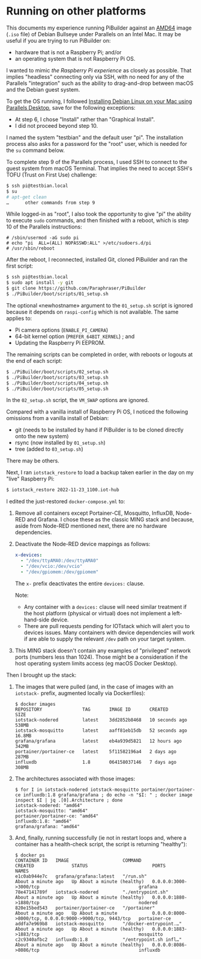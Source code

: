 # Running on other platforms

This documents my experience running PiBuilder against an [AMD64](https://www.debian.org/distrib/netinst) image (`.iso` file) of Debian Bullseye under Parallels on an Intel Mac. It may be useful if you are trying to run PiBuilder on:

* hardware that is not a Raspberry Pi; and/or
* an operating system that is not Raspberry Pi OS.

I wanted to mimic *the Raspberry Pi experience* as closely as possible. That implies "headless" connecting only via SSH, with no need for any of the Parallels "integration" such as the ability to drag-and-drop between macOS and the Debian guest system.

To get the OS running, I followed [Installing Debian Linux on your Mac using Parallels Desktop](https://kb.parallels.com/124110), save for the following exceptions:

* At step 6, I chose "Install" rather than "Graphical Install".
* I did not proceed beyond step 10.

I named the system "testbian" and the default user "pi". The installation process also asks for a password for the "root" user, which is needed for the `su` command below.

To complete step 9 of the Parallels process, I used SSH to connect to the guest system from macOS Terminal. That implies the need to accept SSH's TOFU (Trust on First Use) challenge:

``` bash
$ ssh pi@testbian.local
$ su
# apt-get clean
…      other commands from step 9
```

While logged-in as "root", I also took the opportunity to give "pi" the ability to execute `sudo` commands, and then finished with a reboot, which is step 10 of the Parallels instructions:

```
# /sbin/usermod -aG sudo pi
# echo "pi  ALL=(ALL) NOPASSWD:ALL" >/etc/sudoers.d/pi
# /usr/sbin/reboot
```

After the reboot, I reconnected, installed Git, cloned PiBuilder and ran the first script:

``` bash
$ ssh pi@testbian.local
$ sudo apt install -y git
$ git clone https://github.com/Paraphraser/PiBuilder
$ ./PiBuilder/boot/scripts/01_setup.sh 
```

The optional «newhostname» argument to the `01_setup.sh` script is ignored because it depends on `raspi-config` which is not available. The same applies to:

* Pi camera options (`ENABLE_PI_CAMERA`)
* 64-bit kernel option (`PREFER_64BIT_KERNEL`) ; and
* Updating the Raspberry Pi EEPROM.

The remaining scripts can be completed in order, with reboots or logouts at the end of each script:

``` bash
$ ./PiBuilder/boot/scripts/02_setup.sh 
$ ./PiBuilder/boot/scripts/03_setup.sh 
$ ./PiBuilder/boot/scripts/04_setup.sh 
$ ./PiBuilder/boot/scripts/05_setup.sh 
```
 
In the `02_setup.sh` script, the `VM_SWAP` options are ignored.

Compared with a vanilla install of Raspberry Pi OS, I noticed the following omissions from a vanilla install of Debian:

* git (needs to be installed by hand if PiBuilder is to be cloned directly onto the new system)
* rsync (now installed by `01_setup.sh`)
* tree (added to `03_setup.sh`)

There may be others.

Next, I ran `iotstack_restore` to load a backup taken earlier in the day on my "live" Raspberry Pi:

``` bash
$ iotstack_restore 2022-11-23_1100.iot-hub
```

I edited the just-restored `docker-compose.yml` to:

1. Remove all containers except Portainer-CE, Mosquitto, InfluxDB, Node-RED and Grafana. I chose these as the classic MING stack and because, aside from Node-RED mentioned next, there are no hardware dependencies.
2. Deactivate the Node-RED device mappings as follows:

	``` yaml
	x-devices:
	  - "/dev/ttyAMA0:/dev/ttyAMA0"
	  - "/dev/vcio:/dev/vcio"
	  - "/dev/gpiomem:/dev/gpiomem"
	```

	The `x-` prefix deactivates the entire `devices:` clause.

	Note:
	
	* Any container with a `devices:` clause will need similar treatment if the host platform (physical or virtual) does not implement a left-hand-side device.
	* There are pull requests pending for IOTstack which will alert you to devices issues. Many containers with device dependencies will work if are able to supply the relevant `/dev` path on your target system.

3. This MING stack doesn't contain any examples of "privileged" network ports (numbers less than 1024). Those might be a consideration if the host operating system limits access (eg macOS Docker Desktop). 
	
Then I brought up the stack:

1. The images that were pulled (and, in the case of images with an `iotstack-` prefix, augmented locally via Dockerfiles):

	```
	$ docker images
	REPOSITORY               TAG       IMAGE ID       CREATED          SIZE
	iotstack-nodered         latest    3dd2852b8468   10 seconds ago   538MB
	iotstack-mosquitto       latest    aaff81eb15db   52 seconds ago   16.8MB
	grafana/grafana          latest    eb4a939d5821   12 hours ago     342MB
	portainer/portainer-ce   latest    5f11582196a4   2 days ago       287MB
	influxdb                 1.8       064158037146   7 days ago       308MB
	```

2. The architectures associated with those images:

	```
	$ for I in iotstack-nodered iotstack-mosquitto portainer/portainer-ce influxdb:1.8 grafana/grafana ; do echo -n "$I: " ; docker image inspect $I | jq .[0].Architecture ; done
	iotstack-nodered: "amd64"
	iotstack-mosquitto: "amd64"
	portainer/portainer-ce: "amd64"
	influxdb:1.8: "amd64"
	grafana/grafana: "amd64"
	```

3. And, finally, running successfully (ie not in restart loops and, where a container has a health-check script, the script is returning "healthy"):

	```
	$ docker ps
	CONTAINER ID   IMAGE                    COMMAND                  CREATED              STATUS                        PORTS                                                      NAMES
	e1c0ab944e7c   grafana/grafana:latest   "/run.sh"                About a minute ago   Up About a minute (healthy)   0.0.0.0:3000->3000/tcp                                     grafana
	78e47141789f   iotstack-nodered         "./entrypoint.sh"        About a minute ago   Up About a minute (healthy)   0.0.0.0:1880->1880/tcp                                     nodered
	820e15bed543   portainer/portainer-ce   "/portainer"             About a minute ago   Up About a minute             0.0.0.0:8000->8000/tcp, 0.0.0.0:9000->9000/tcp, 9443/tcp   portainer-ce
	addfa7e969b8   iotstack-mosquitto       "/docker-entrypoint.…"   About a minute ago   Up About a minute (healthy)   0.0.0.0:1883->1883/tcp                                     mosquitto
	c2c9340afbc2   influxdb:1.8             "/entrypoint.sh infl…"   About a minute ago   Up About a minute (healthy)   0.0.0.0:8086->8086/tcp                                     influxdb
	```
